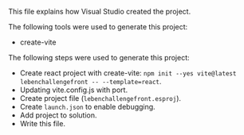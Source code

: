 This file explains how Visual Studio created the project.

The following tools were used to generate this project:
- create-vite

The following steps were used to generate this project:
- Create react project with create-vite: `npm init --yes vite@latest lebenchallengefront -- --template=react`.
- Updating vite.config.js with port.
- Create project file (`lebenchallengefront.esproj`).
- Create `launch.json` to enable debugging.
- Add project to solution.
- Write this file.
